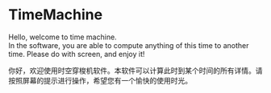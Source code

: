 # TimeMachine
Hello, welcome to time machine.   
In the software, you are able to compute anything of this time to another time. Please do with screen, and enjoy it!

你好，欢迎使用时空穿梭机软件。本软件可以计算此时到某个时间的所有详情。请按照屏幕的提示进行操作，希望您有一个愉快的使用时光。